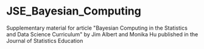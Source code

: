 # JSE_Bayesian_Computing

Supplementary material for article "Bayesian Computing in the Statistics and
Data Science Curriculum" by Jim Albert and Monika Hu published in the Journal of Statistics Education
